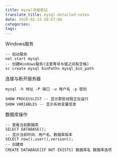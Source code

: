 ```yaml
---
title: mysql详细笔记
translate_title: mysql-detailed-notes
date: 2020-02-23 20:57:04
categories:
tags:
---
```


Windows服务

```mysql
-- 启动服务
net start mysql
-- 创建Windows服务(注意等号与值之间有空格)
sc create mysql binPath= mysql_bin_path
```

连接与断开服务器

```mysql
mysql -h 地址 -P 端口 -u 用户名 -p 密码

SHOW PROCESSLIST -- 显示那些线程正在运行
SHOW VARIABLES -- 显示系统变量信息
```

数据库操作

```mysql
-- 查看当前数据库
SELECT DATABASE();
-- 显示当前时间、用户名、数据库版本
SELECT now(),user(),version();
-- 创建库
CREATE DATABASE[IF NOT EXISTS] 数据库名 数据库选项
```

